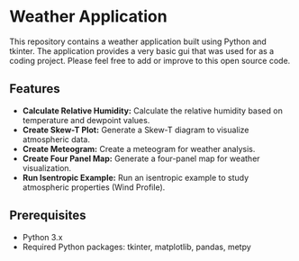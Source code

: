 # Weather Application

This repository contains a weather application built using Python and tkinter. The application provides a very basic gui that was used for as a coding project. Please feel free to add or improve to this open source code. 

## Features

- **Calculate Relative Humidity:** Calculate the relative humidity based on temperature and dewpoint values.
- **Create Skew-T Plot:** Generate a Skew-T diagram to visualize atmospheric data.
- **Create Meteogram:** Create a meteogram for weather analysis.
- **Create Four Panel Map:** Generate a four-panel map for weather visualization.
- **Run Isentropic Example:** Run an isentropic example to study atmospheric properties (Wind Profile).

## Prerequisites

- Python 3.x
- Required Python packages: tkinter, matplotlib, pandas, metpy
